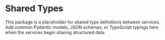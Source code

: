 # Shared Types

This package is a placeholder for shared type definitions between services. Add
common Pydantic models, JSON schemas, or TypeScript typings here when the
services begin sharing structured data.

